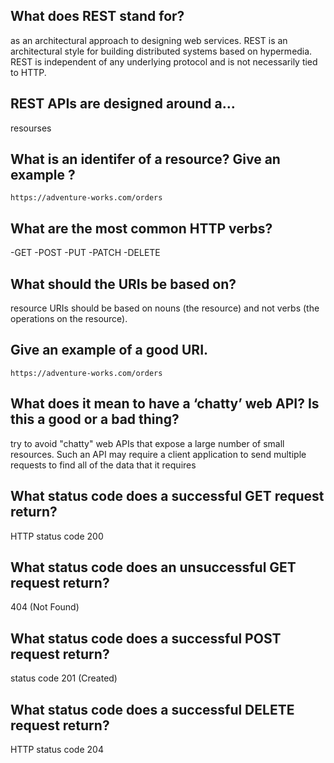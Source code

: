 ## What does REST stand for?


as an architectural approach to designing web services. REST is an architectural style for building distributed systems based on hypermedia. REST is independent of any underlying protocol and is not necessarily tied to HTTP.

## REST APIs are designed around a…

resourses

## What is an identifer of a resource? Give an example ?

`https://adventure-works.com/orders`

## What are the most common HTTP verbs?
-GET
-POST
-PUT
-PATCH
-DELETE

## What should the URIs be based on?


resource URIs should be based on nouns (the resource) and not verbs (the operations on the resource).

## Give an example of a good URI.

`https://adventure-works.com/orders` 

## What does it mean to have a ‘chatty’ web API? Is this a good or a bad thing?

try to avoid "chatty" web APIs that expose a large number of small resources. Such an API may require a client application to send multiple requests to find all of the data that it requires

## What status code does a successful GET request return?

HTTP status code 200

## What status code does an unsuccessful GET request return?

404 (Not Found)

## What status code does a successful POST request return?

status code 201 (Created)

## What status code does a successful DELETE request return?

 HTTP status code 204